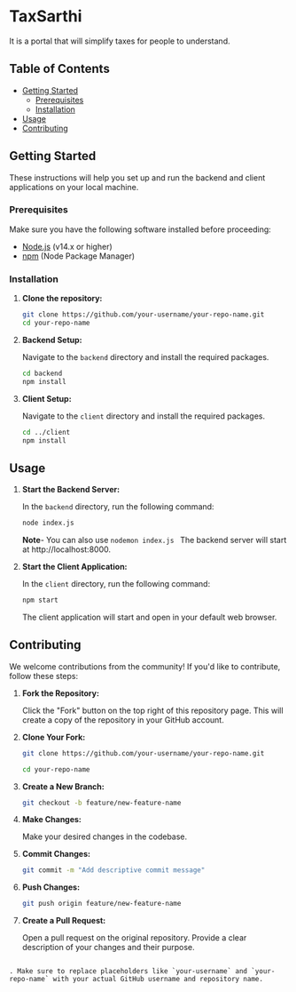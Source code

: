 
# TaxSarthi

It is a portal that will simplify taxes for people to understand.

## Table of Contents

- [Getting Started](#getting-started)
  - [Prerequisites](#prerequisites)
  - [Installation](#installation)
- [Usage](#usage)
- [Contributing](#contributing)

## Getting Started

These instructions will help you set up and run the backend and client applications on your local machine.

### Prerequisites

Make sure you have the following software installed before proceeding:

- [Node.js](https://nodejs.org/) (v14.x or higher)
- [npm](https://www.npmjs.com/) (Node Package Manager)

### Installation

1. **Clone the repository:**

   ```bash
   git clone https://github.com/your-username/your-repo-name.git
   cd your-repo-name
   ```

2. **Backend Setup:**

   Navigate to the `backend` directory and install the required packages.

   ```bash
   cd backend
   npm install
   ```

3. **Client Setup:**

   Navigate to the `client` directory and install the required packages.

   ```bash
   cd ../client
   npm install
   ```

## Usage

1. **Start the Backend Server:**

   In the `backend` directory, run the following command:

   ```bash
   node index.js
   ```
   **Note**- You can also use ```nodemon index.js ```
   The backend server will start at http://localhost:8000.

2. **Start the Client Application:**

   In the `client` directory, run the following command:

   ```bash
   npm start
   ```

   The client application will start and open in your default web browser.

## Contributing

We welcome contributions from the community! If you'd like to contribute, follow these steps:

1. **Fork the Repository:**

   Click the "Fork" button on the top right of this repository page. This will create a copy of the repository in your GitHub account.

2. **Clone Your Fork:**

   ```bash
   git clone https://github.com/your-username/your-repo-name.git
   ```
   ```bash
   cd your-repo-name
   ```

3. **Create a New Branch:**

   ```bash
   git checkout -b feature/new-feature-name
   ```

4. **Make Changes:**

   Make your desired changes in the codebase.

5. **Commit Changes:**

   ```bash
   git commit -m "Add descriptive commit message"
   ```

6. **Push Changes:**

   ```bash
   git push origin feature/new-feature-name
   ```

7. **Create a Pull Request:**

   Open a pull request on the original repository. Provide a clear description of your changes and their purpose.
```

. Make sure to replace placeholders like `your-username` and `your-repo-name` with your actual GitHub username and repository name.
